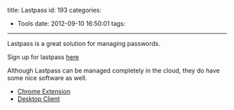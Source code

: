 title: Lastpass
id: 193
categories:
  - Tools
date: 2012-09-10 16:50:01
tags:
---

Lastpass is a great solution for managing passwords.

Sign up for lastpass [here](https://lastpass.com/f?507166 "lastpass.com")

Although Lastpass can be managed completely in the cloud, they do have some nice software as well.

*   [Chrome Extension](https://chrome.google.com/webstore/detail/hdokiejnpimakedhajhdlcegeplioahd "Lastpass Chrome Extension")
*   [Desktop Client](https://lastpass.com/dl)